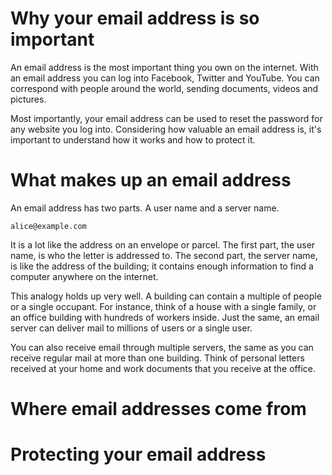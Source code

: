 # Why your email address is so important

An email address is the most important thing you own on the internet.
With an email address you can log into Facebook, Twitter and YouTube.
You can correspond with people around the world, sending documents,
videos and pictures. 

Most importantly, your email address can be used to reset the password
for any website you log into. Considering how valuable an email address
is, it's important to understand how it works and how to protect it.


# What makes up an email address

An email address has two parts. A user name and a server name.

    alice@example.com

It is a lot like the address on an envelope or parcel. The first part,
the user name, is who the letter is addressed to. The second part, the
server name, is like the address of the building; it contains enough
information to find a computer anywhere on the internet.

This analogy holds up very well. A building can contain a multiple of
people or a single occupant. For instance, think of a house with a
single family, or an office building with hundreds of workers inside.
Just the same, an email server can deliver mail to millions of users or
a single user.

You can also receive email through multiple servers, the same as you can
receive regular mail at more than one building. Think of personal
letters received at your home and work documents that you receive at the
office.


# Where email addresses come from


# Protecting your email address


